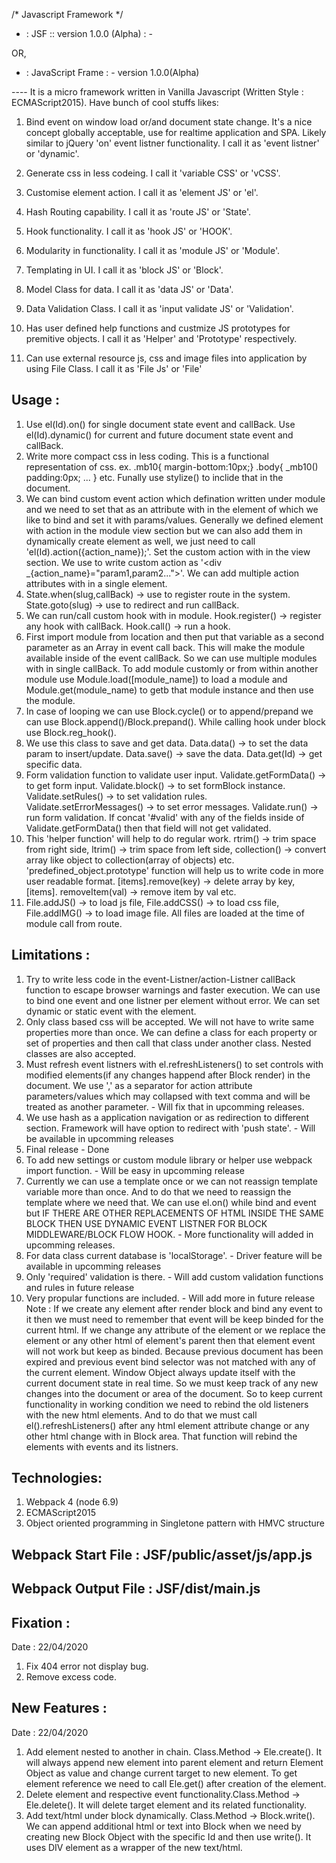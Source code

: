 /* Javascript Framework */
- : JSF :: version 1.0.0 (Alpha) : -

OR,

- : JavaScript Frame : -
version 1.0.0(Alpha)

---- It is a micro framework written in Vanilla Javascript (Written Style : ECMAScript2015). Have bunch of cool stuffs likes: 
1. Bind event on window load or/and document state change. It's a nice concept globally acceptable, use for realtime application and SPA. Likely similar to jQuery 'on' event listner functionality. I call it as 'event listner' or 'dynamic'.

2. Generate css in less codeing. I call it 'variable CSS' or 'vCSS'.

3. Customise element action. I call it as 'element JS' or 'el'.

4. Hash Routing capability. I call it as 'route JS' or 'State'.
 
5. Hook functionality. I call it as 'hook JS' or 'HOOK'.

6. Modularity in functionality. I call it as 'module JS' or 'Module'.

7. Templating in UI. I call it as 'block JS' or 'Block'.

8. Model Class for data. I call it as 'data JS' or 'Data'.

9. Data Validation Class. I call it as 'input validate JS' or 'Validation'.

10. Has user defined help functions and custmize JS prototypes for premitive objects. I call it as 'Helper' and 'Prototype' respectively. 

11. Can use external resource js, css and image files into application by using File Class. I call it as 'File Js' or 'File'

Usage : 
--------
1. Use el(Id).on() for single document state event and callBack. Use el(Id).dynamic() for current and future document state event and callBack.
2. Write more compact css in less coding. This is a functional representation of css. ex. .mb10{ margin-bottom:10px;} .body{ _mb10() padding:0px; ... } etc. Funally use stylize() to inclide that in the document.
3. We can bind custom event action which defination written under module and we need to set that as an attribute with in the element of which we like to bind and set it with params/values. Generally we defined element with action in the module view section but we can also add them in dynamically create element as well, we just need to call  'el(Id).action({action_name});'. Set the custom action with in the view section. We use to write custom action as '<div  _{action_name}="param1,param2..."></div>'. We can add multiple action attributes with in a single element.
4. State.when(slug,callBack) -> use to register route in the system. State.goto(slug) -> use to redirect and run callBack.
5. We can run/call custom hook with in module. Hook.register() -> register any hook with callBack. Hook.call() -> run a hook.
6. First import module from location and then put that variable as a second parameter as an Array in event call back. This will make the module available inside of the event callBack. So we can use multiple modules with in single callBack. To add module customly or from within another module use Module.load([module_name]) to load a module and Module.get(module_name) to getb that module instance and then use the module.
7. In case of looping we can use Block.cycle() or to append/prepand we can use Block.append()/Block.prepand(). While calling hook under block use Block.reg_hook().
8. We use this class to save and get data. Data.data() -> to set the data param to insert/update. Data.save() -> save the data. Data.get(Id) -> get specific data.
9. Form validation function to validate user input. Validate.getFormData() -> to get form input. Validate.block() -> to set formBlock instance. Validate.setRules() -> to set validation rules. Validate.setErrorMessages() -> to set error messages. Validate.run() -> run form validation. If concat '#valid' with any of the fields inside of Validate.getFormData() then that field will not get validated.
10. This 'helper function' will help to do regular work. rtrim() -> trim space from right side, ltrim() -> trim space from left side, collection() -> convert array like object to collection(array of objects) etc. 'predefined_object.prototype' function will help us to write code in more user readable format. [items].remove(key) -> delete array by key, [items]. removeItem(val) -> remove item by val etc.
11. File.addJS() -> to load js file, File.addCSS() -> to load css file, File.addIMG() -> to load image file. All files are loaded at the time of module call from route. 

Limitations : 
--------------
1. Try to write less code in the event-Listner/action-Listner callBack function to escape browser warnings and faster execution. We can use to bind one event and one listner per element without error. We can set dynamic or static event with the element.
2. Only class based css will be accepted. We will not have to write same properties more than once. We can define a class for each property or set of properties and then call that class under another class. Nested classes are also accepted.
3. Must refresh event listners with el.refreshListeners() to set controls with modified elements(if any changes happend after Block render) in the document. We use ',' as a separator for action attribute parameters/values which may collapsed with text comma and will be treated as another parameter. - Will fix that in upcomming releases. 
4. We use hash as a application navigation or as redirection to different section. Framework will have option to redirect with 'push state'. - Will be available in upcomming releases
5. Final release - Done
6. To add new settings or custom module library or helper use webpack import function. - Will be easy in upcomming release 
7. Currently we can use a template once or we can not reassign template variable more than once. And to do that we need to reassign the template where we need that. We can use el.on() while bind and event but IF THERE ARE OTHER REPLACEMENTS OF HTML INSIDE THE SAME BLOCK THEN USE DYNAMIC EVENT LISTNER FOR BLOCK MIDDLEWARE/BLOCK FLOW HOOK. - More functionality will added in upcomming releases.
8. For data class current database is 'localStorage'. - Driver feature will be available in upcomming releases
9. Only 'required' validation is there. - Will add custom validation functions and rules in future release
10. Very propular functions are included. - Will add more in future release
Note : If we create any element after render block and bind any event to it then we must need to remember that event will be keep binded for the current html. If we change any attribute of the element or we replace the element or any other html of element's parent then that element event will not work but keep as binded. Because previous document has been expired and previous event bind selector was not matched with any of the current element. Window Object always update itself with the current document state in real time. So we must keep track of any new changes into the document or area of the document. So to keep current functionality in working condition we need to rebind the old listeners with the new html elements. And to do that we must call el().refreshListeners() after any html element attribute change or any other html change with in Block area. That function will rebind the elements with events and its listners. 

Technologies: 
--------------
1. Webpack 4 (node 6.9)
2. ECMAScript2015
3. Object oriented programming in Singletone pattern with HMVC structure 

Webpack Start File : JSF/public/asset/js/app.js
---------------------
Webpack Output File : JSF/dist/main.js
---------------------

Fixation :
-----------
Date :  22/04/2020
1. Fix 404 error not display bug. 
2. Remove excess code.

New Features : 
---------------
Date : 22/04/2020
1. Add element nested to another in chain. Class.Method -> Ele.create(). It will always append new element into parent element and return Element Object as value and change current target to new element. To get element reference we need to call Ele.get() after creation of the element. 
2. Delete element and respective event functionality.Class.Method -> Ele.delete(). It will delete target element and its related functionality.
3. Add text/html under block dynamically. Class.Method -> Block.write(). We can append additional html or text into Block when we need by creating new Block Object with the specific Id and then use write(). It uses DIV element as a wrapper of the new text/html.
